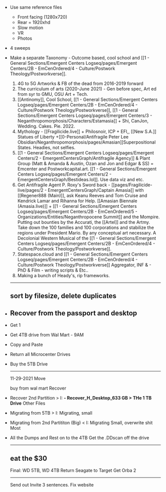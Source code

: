 - Use same reference files
	- Front facing (1280x720)
	- Rear = 1920xhd
	- Slow motion
	- VR
	- Photos
- 4 sweeps
- Make a separate Taxonomy - Outcome based, cool school and [[1 - General Sections/Emergent Centers Logseq/pages/Emergent Centers/2B - EmCenOrdered/4 - Culture/Postwork Theology/Postworkverse]].
  	1. 4G to 5G Artworks & FB of the dead from 2016-2019 forward
  	2. The curriculum of arts (2020-June 2021) - Gen before spec, Art ed from syr to GMU, OSU Art + Tech. 
  	3. [[Antinomy]], Cool School, [[1 - General Sections/Emergent Centers Logseq/pages/Emergent Centers/2B - EmCenOrdered/4 - Culture/Postwork Theology/Postworkverse]], [[1 - General Sections/Emergent Centers Logseq/pages/Emergent Centers/3 - Neganthropomorphosis/Characters/Estamasia]] + Shi, CanJon, Wedding. Cakes. Pie. 2022.
  	4. Mythology - [[Fragilicide.live]] + Philosnoir, ICP + EFI,, [[New S.A.]] Statues of Liberty +[[0-Personal/Antifragile Peter Lee Obsidian/Neganthropomorphosis/pages/Amasian]]Superpositional States. Headies, not selfies.
  	5. [[1 - General Sections/Emergent Centers Logseq/pages/Emergent Centers/2 - EmergentCentersGraph/Antifragile Agency]] & Plant Group (Matt & Amanda & Austin, Ozan and Jon and Edgar & SS) = Emcenter and Postworkcapital.art. [[1 - General Sections/Emergent Centers Logseq/pages/Emergent Centers/2 - EmergentCentersGraph/Bestideas.lol]]. Use data viz and etc.
  	6. Get Antifragile Agent P. Roxy's Sword back - [[pages/Fragilicide-live/pages/2 - EmergentCentersGraph/Captain Amasia]] with [[Regener888 (Main)]], ask Keanu Reeves and Tom Cruise and Kendrick Lamar and Rihanna for Help. [[Amasian Biennale (Amasia.live)]] + [[1 - General Sections/Emergent Centers Logseq/pages/Emergent Centers/2B - EmCenOrdered/5 - Organizations/Entities/Neganthropocene Summit]] and the Mompire. Putting out bounties by the Accurati, the [[Artel]] and the Artmy. Take down the 100 families and 100 corporations and stabilize the regions under President Mario. By any conceptual art necessary. A Decolonial Western Musical of the [[1 - General Sections/Emergent Centers Logseq/pages/Emergent Centers/2B - EmCenOrdered/4 - Culture/Postwork Theology/Postworkverse]].
  	7.  Statespace.cloud and [[1 - General Sections/Emergent Centers Logseq/pages/Emergent Centers/2B - EmCenOrdered/4 - Culture/Postwork Theology/Postworkverse]] Aggregator, INF & - PhD & Film - writing scripts & Etc..
  	8. Making a bunch of Heady's, rip frameworks.
  ---
  sort by filesize, delete duplicates
  ---
- Recover from the passport and desktop
  ---
- Get 1
- Get 4TB drive from Wal Mart - 9AM
- Copy and Paste
- Return all Microcenter Drives
- Buy the 5TB Drive
  
  ---
  11-29-2021 Move
  
  buy from wal mart
  Recover
- Recover 2nd Partition > I:
  **- Recover_H_Desktop_633 GB > THe 1 TB Drive**
  Other Files
- Migrating from 5TB > I: Migrating, small
- Migrating from 2nd Partititon (Big) < I: Migrating Small, overwrite shit
  Most
- All the Dumps and Rest on to the 4TB
  Get the .DDscan off the drive
  
  ---
  eat the $30
  ---
  
  Final: WD 5TB, WD 4TB
  Return Seagate to Target
  Get Orba 2
  
  ---
  Send out Invite
  3 sentences.
  Fix website